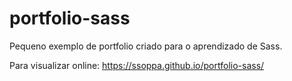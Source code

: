 # portfolio-sass
Pequeno exemplo de portfolio criado para o aprendizado de Sass.


Para visualizar online: https://ssoppa.github.io/portfolio-sass/

